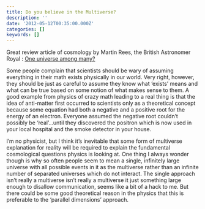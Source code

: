 ```yaml
---
title: Do you believe in the Multiverse?
description: ''
date: '2012-05-12T00:35:00.000Z'
categories: []
keywords: []
---
```


Great review article of cosmology by Martin Rees, the British Astronomer Royal : [One universe among many?](http://www.prospectmagazine.co.uk/2012/04/science-big-bang-theory-new-research-astronomy/comment-page-1/#comment-284765)  
  
Some people complain that scientists should be wary of assuming everything in their math exists physically in our world. Very right, however, they should be just as careful to assume they know what ‘exists’ means and what can be true based on some notion of what makes sense to them. A good example from physics of crazy math leading to a real thing is that the idea of anti-matter first occurred to scientists only as a theoretical concept because some equation had both a negative and a positive root for the energy of an electron. Everyone assumed the negative root couldn’t possibly be ‘real’…until they discovered the positron which is now used in your local hospital and the smoke detector in your house.  
  
I’m no physicist, but I think it’s inevitable that some form of multiverse explanation for reality will be required to explain the fundamental cosmological questions physics is looking at. One thing I always wonder though is why so often people seem to mean a single, infinitely large universe with all possible events in it as the multiverse rather than an infinite number of separated universes which do not interact. The single approach isn’t really a multiverse isn’t really a multiverse it just something large enough to disallow communication, seems like a bit of a hack to me. But there could be some good theoretical reason in the physics that this is preferable to the ‘parallel dimensions’ approach.
